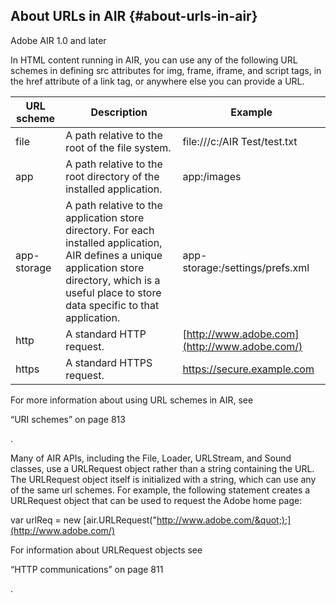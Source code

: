 ## About URLs in AIR {#about-urls-in-air}

Adobe AIR 1.0 and later

In HTML content running in AIR, you can use any of the following URL schemes in defining src attributes for img, frame, iframe, and script tags, in the href attribute of a link tag, or anywhere else you can provide a URL.

| **URL scheme** | **Description** | **Example** |
| --- | --- | --- |
| file | A path relative to the root of the file system. | file:///c:/AIR Test/test.txt |
| app | A path relative to the root directory of the installed application. | app:/images |
| app-storage | A path relative to the application store directory. For each installed application, AIR defines a unique application store directory, which is a useful place to store data specific to that application. | app-storage:/settings/prefs.xml |
| http | A standard HTTP request. | [http://www.adobe.com](http://www.adobe.com/) |
| https | A standard HTTPS request. | https://secure.example.com |

For more information about using URL schemes in AIR, see

“URI schemes” on page 813

.

Many of AIR APIs, including the File, Loader, URLStream, and Sound classes, use a URLRequest object rather than a string containing the URL. The URLRequest object itself is initialized with a string, which can use any of the same url schemes. For example, the following statement creates a URLRequest object that can be used to request the Adobe home page:

var urlReq = new [air.URLRequest(&quot;http://www.adobe.com/&quot;);](http://www.adobe.com/)

For information about URLRequest objects see

“HTTP communications” on page 811

.